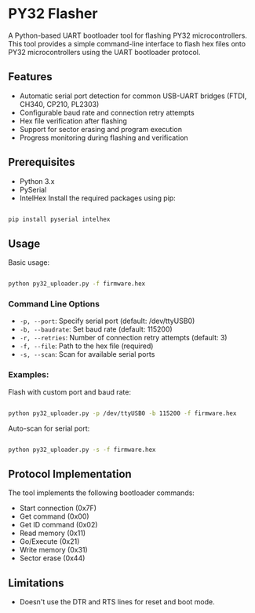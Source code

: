 # PY32 Flasher
A Python-based UART bootloader tool for flashing PY32 microcontrollers. This tool provides a simple command-line 
interface to flash hex files onto PY32 microcontrollers using the UART bootloader protocol.
## Features
- Automatic serial port detection for common USB-UART bridges (FTDI, CH340, CP210, PL2303)
- Configurable baud rate and connection retry attempts 
- Hex file verification after flashing 
- Support for sector erasing and program execution 
- Progress monitoring during flashing and verification
## Prerequisites
- Python 3.x 
- PySerial 
- IntelHex 
Install the required packages using pip: 
```bash 

pip install pyserial intelhex 

```

## Usage
Basic usage: 
```bash

python py32_uploader.py -f firmware.hex 

```

### Command Line Options
- `-p, --port`: Specify serial port (default: /dev/ttyUSB0) 
- `-b, --baudrate`: Set baud rate (default: 115200) 
- `-r, --retries`: Number of connection retry attempts (default: 3) 
- `-f, --file`: Path to the hex file (required) 
- `-s, --scan`: Scan for available serial ports

### Examples:
Flash with custom port and baud rate: 
```bash 

python py32_uploader.py -p /dev/ttyUSB0 -b 115200 -f firmware.hex 

``` 
Auto-scan for serial port:
 
```bash 

python py32_uploader.py -s -f firmware.hex 

```

## Protocol Implementation
The tool implements the following bootloader commands: 
- Start connection (0x7F) 
- Get command (0x00) 
- Get ID command (0x02) 
- Read memory (0x11) 
- Go/Execute (0x21) 
- Write memory (0x31) 
- Sector erase (0x44)

## Limitations 
- Doesn't use the DTR and RTS lines for reset and boot mode. 
